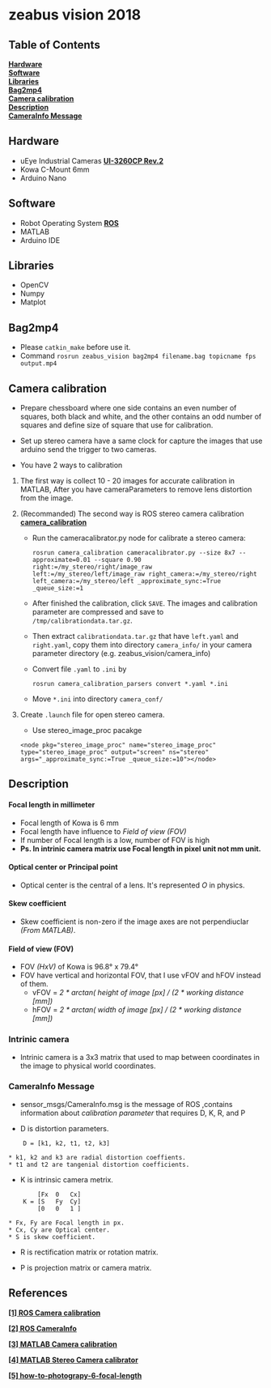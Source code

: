 # zeabus vision 2018

## Table of Contents
**[Hardware](#hardware)**<br>
**[Software](#software)**<br>
**[Libraries](#libraries)**<br>
**[Bag2mp4](#bag2mp4)**<br>
**[Camera calibration](#camera-calibration)**<br>
**[Description](#description)**<br>
**[CameraInfo Message](#camerainfo-message)**<br>

## Hardware

* uEye Industrial Cameras [**UI-3260CP Rev.2**](https://en.ids-imaging.com/store/ui-3260cp-rev-2.html)
* Kowa C-Mount 6mm
* Arduino Nano


## Software

* Robot Operating System [**ROS**](http://www.ros.org) 
* MATLAB
* Arduino IDE


## Libraries 

* OpenCV
* Numpy
* Matplot


## Bag2mp4

* Please `catkin_make` before use it.
* Command `rosrun zeabus_vision bag2mp4 filename.bag topicname fps output.mp4`


## Camera calibration
    
* Prepare chessboard where one side contains an even number of squares, both black and white, and the other contains an odd number of squares and define size of square that use for calibration.  

* Set up stereo camera have a same clock for capture the images that use arduino send the trigger to two cameras.
    
* You have 2 ways to calibration

    
1. The first way is collect 10 - 20 images for accurate calibration in MATLAB, After you have cameraParameters to remove lens distortion from the image. 

   
2. (Recommanded) The second way is ROS stereo camera calibration [**camera_calibration**](https://wiki.ros.org/camera_calibration/)
    
    *  Run the cameracalibrator.py node for calibrate a stereo camera:
        
        ```
        rosrun camera_calibration cameracalibrator.py --size 8x7 --approximate=0.01 --square 0.90 right:=/my_stereo/right/image_raw left:=/my_stereo/left/image_raw right_camera:=/my_stereo/right left_camera:=/my_stereo/left _approximate_sync:=True _queue_size:=1
        ```
    * After finished the calibration, click `SAVE`. The images and calibration parameter are compressed and save to  `/tmp/calibrationdata.tar.gz`.
 
    * Then extract `calibrationdata.tar.gz` that have `left.yaml` and `right.yaml`, copy them into directory `camera_info/` in your camera parameter directory (e.g. zeabus_vision/camera_info)
    
    * Convert file `.yaml` to `.ini` by
        
        ```
        rosrun camera_calibration_parsers convert *.yaml *.ini
        ```
    * Move `*.ini` into directory `camera_conf/`
    
    
3. Create `.launch` file for open stereo camera.

    * Use stereo_image_proc pacakge
    
    ```
    <node pkg="stereo_image_proc" name="stereo_image_proc" type="stereo_image_proc" output="screen" ns="stereo" args="_approximate_sync:=True _queue_size:=10"></node>
    ```


## Description

#### Focal length in millimeter

* Focal length of Kowa is 6 mm 
* Focal length have influence to *Field of view (FOV)*
* If number of Focal length is a low, number of FOV is high
* **Ps. In intrinic camera matrix use Focal length in pixel unit not mm unit.** 


#### Optical center or Principal point

* Optical center is the central of a lens. It's represented *O* in physics.

	
#### Skew coefficient

* Skew coefficient is non-zero if the image axes are not perpendiuclar *(From MATLAB)*.


#### Field of view (FOV)

* FOV *(HxV)* of Kowa is 96.8° x 79.4°
* FOV have vertical and horizontal FOV, that I use vFOV and hFOV instead of them.
	* vFOV = *2 * arctan( height of image [px] / (2 * working distance [mm])*
	* hFOV = *2 * arctan( width of image [px] / (2 * working distance [mm])*


### Intrinic camera

* Intrinic camera is a 3x3 matrix that used to map between coordinates in the image to physical world coordinates.
	
	
### CameraInfo Message

* sensor_msgs/CameraInfo.msg is the message of ROS ,contains information about *calibration parameter* that requires D, K, R, and P

* D is distortion parameters.

```
	D = [k1, k2, t1, t2, k3]
```
	* k1, k2 and k3 are radial distortion coeffients.
	* t1 and t2 are tangenial distortion coefficients.
	
	
* K is intrinsic camera metrix.

```
	    [Fx  0   Cx]
	K = [S   Fy  Cy]	
	    [0   0   1 ]
```

	* Fx, Fy are Focal length in px.
	* Cx, Cy are Optical center.
	* S is skew coefficient.

* R is rectification matrix or rotation matrix.

* P is projection matrix or camera matrix. 

## References

[**[1] ROS Camera calibration**](http://wiki.ros.org/camera_calibration)

[**[2] ROS CameraInfo**](http://docs.ros.org/api/sensor_msgs/html/msg/CameraInfo.html)

[**[3] MATLAB Camera calibration**](https://www.mathworks.com/help/vision/ug/camera-calibration.html)

[**[4] MATLAB Stereo Camera calibrator**](https://www.mathworks.com/help/vision/ug/stereo-camera-calibrator-app.html)

[**[5] how-to-photograpy-6-focal-length**](http://www.tamemo.com/post/116/how-to-photograpy-6-focal-length/)
